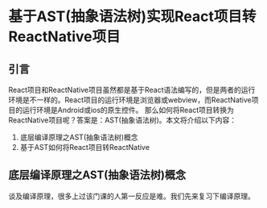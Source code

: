 # 基于AST(抽象语法树)实现React项目转ReactNative项目
## 引言
React项目和ReactNative项目虽然都是基于React语法编写的，但是两者的运行环境是不一样的。React项目的运行环境是浏览器或webview，而ReactNative项目的运行环境是Android或ios的原生控件。
那么如何将React项目转换为ReactNative项目呢？答案是：AST(抽象语法树)。本文将介绍以下内容：
1. 底层编译原理之AST(抽象语法树)概念
2. 基于AST如何将React项目转ReactNative
## 底层编译原理之AST(抽象语法树)概念
谈及编译原理，很多上过该门课的人第一反应是难。我们先来复习下编译原理。

